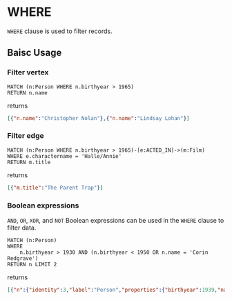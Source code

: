 # WHERE

`WHERE` clause is used to filter records.

## Baisc Usage

### Filter vertex

```
MATCH (n:Person WHERE n.birthyear > 1965)
RETURN n.name
```

returns
```JSON
[{"n.name":"Christopher Nolan"},{"n.name":"Lindsay Lohan"}]
```

### Filter edge

```
MATCH (n:Person WHERE n.birthyear > 1965)-[e:ACTED_IN]->(m:Film)
WHERE e.charactername = 'Halle/Annie'
RETURN m.title
```

returns

```JSON
[{"m.title":"The Parent Trap"}]
```

### Boolean expressions

`AND`, `OR`, `XOR`, and `NOT` Boolean expressions can be used in the `WHERE` clause to filter data.

```
MATCH (n:Person)
WHERE
	n.birthyear > 1930 AND (n.birthyear < 1950 OR n.name = 'Corin Redgrave')
RETURN n LIMIT 2
```

returns

```JSON
[{"n":{"identity":3,"label":"Person","properties":{"birthyear":1939,"name":"Corin Redgrave"}}},{"n":{"identity":11,"label":"Person","properties":{"birthyear":1932,"name":"John Williams"}}}]
```
